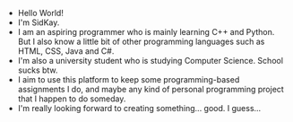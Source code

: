 - Hello World!
- I'm SidKay.
- I am an aspiring programmer who is mainly learning C++ and Python. But I also know a little bit of other programming languages such as HTML, CSS, Java and C#.
- I'm also a university student who is studying Computer Science. School sucks btw.
- I aim to use this platform to keep some programming-based assignments I do, and maybe any kind of personal programming project that I happen to do someday.
- I'm really looking forward to creating something... good. I guess...
